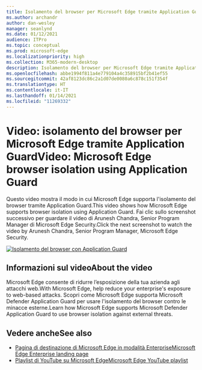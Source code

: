 ```yaml
---
title: Isolamento del browser per Microsoft Edge tramite Application Guard
ms.author: archandr
author: dan-wesley
manager: seanlynd
ms.date: 01/12/2021
audience: ITPro
ms.topic: conceptual
ms.prod: microsoft-edge
ms.localizationpriority: high
ms.collection: M365-modern-desktop
description: Isolamento del browser per Microsoft Edge tramite Application Guard
ms.openlocfilehash: abbe1994f811a4e779104a4c358915bf2b41ef55
ms.sourcegitcommit: 42af8123dc86c2a1d07de0080a6c878c151f354f
ms.translationtype: HT
ms.contentlocale: it-IT
ms.lasthandoff: 01/14/2021
ms.locfileid: "11269332"
---
```

# <span data-ttu-id="154b9-103">Video: isolamento del browser per Microsoft Edge tramite Application Guard</span><span class="sxs-lookup"><span data-stu-id="154b9-103">Video: Microsoft Edge browser isolation using Application Guard</span></span>

<span data-ttu-id="154b9-104">Questo video mostra il modo in cui Microsoft Edge supporta l'isolamento del browser tramite Application Guard.</span><span class="sxs-lookup"><span data-stu-id="154b9-104">This video shows how Microsoft Edge supports browser isolation using Application Guard.</span></span> <span data-ttu-id="154b9-105">Fai clic sullo screenshot successivo per guardare il video di Arunesh Chandra, Senior Program Manager di Microsoft Edge Security.</span><span class="sxs-lookup"><span data-stu-id="154b9-105">Click the next screenshot to watch the video by Arunesh Chandra, Senior Program Manager, Microsoft Edge Security.</span></span>

[![Isolamento del browser con Application Guard]( media/microsoft-edge-video-security-application-guard/0.png)](http://www.youtube.com/watch?v=zQjaRqNXMqw "Browser isolation using Application Guard")

## <span data-ttu-id="154b9-107">Informazioni sul video</span><span class="sxs-lookup"><span data-stu-id="154b9-107">About the video</span></span>

<span data-ttu-id="154b9-108">Microsoft Edge consente di ridurre l’esposizione della tua azienda agli attacchi web.</span><span class="sxs-lookup"><span data-stu-id="154b9-108">With Microsoft Edge, help reduce your enterprise's exposure to web-based attacks.</span></span> <span data-ttu-id="154b9-109">Scopri come Microsoft Edge supporta Microsoft Defender Application Guard per usare l'isolamento del browser contro le minacce esterne.</span><span class="sxs-lookup"><span data-stu-id="154b9-109">Learn how Microsoft Edge supports Microsoft Defender Application Guard to use browser isolation against external threats.</span></span>

## <span data-ttu-id="154b9-110">Vedere anche</span><span class="sxs-lookup"><span data-stu-id="154b9-110">See also</span></span>

- [<span data-ttu-id="154b9-111">Pagina di destinazione di Microsoft Edge in modalità Enterprise</span><span class="sxs-lookup"><span data-stu-id="154b9-111">Microsoft Edge Enterprise landing page</span></span>](https://aka.ms/EdgeEnterprise)
- [<span data-ttu-id="154b9-112">Playlist di YouTube su Microsoft Edge</span><span class="sxs-lookup"><span data-stu-id="154b9-112">Microsoft Edge YouTube playlist</span></span>](https://www.youtube.com/playlist?list=PLXtHYVsvn_b-uXh1tMeYpT-0iD8tD3tFy)